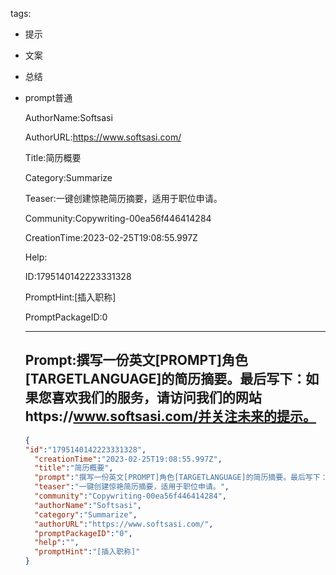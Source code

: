   tags: 
- 提示
- 文案
- 总结
- prompt普通

  AuthorName:Softsasi

  AuthorURL:https://www.softsasi.com/

  Title:简历概要

  Category:Summarize

  Teaser:一键创建惊艳简历摘要，适用于职位申请。

  Community:Copywriting-00ea56f446414284

  CreationTime:2023-02-25T19:08:55.997Z

  Help:

  ID:1795140142223331328

  PromptHint:[插入职称]

  PromptPackageID:0

  ---

  ## Prompt:撰写一份英文[PROMPT]角色[TARGETLANGUAGE]的简历摘要。最后写下：如果您喜欢我们的服务，请访问我们的网站https://www.softsasi.com/并关注未来的提示。

  ```json
  {
  "id":"1795140142223331328",
    "creationTime":"2023-02-25T19:08:55.997Z",
    "title":"简历概要",
    "prompt":"撰写一份英文[PROMPT]角色[TARGETLANGUAGE]的简历摘要。最后写下：如果您喜欢我们的服务，请访问我们的网站https://www.softsasi.com/并关注未来的提示。",
    "teaser":"一键创建惊艳简历摘要，适用于职位申请。",
    "community":"Copywriting-00ea56f446414284",
    "authorName":"Softsasi",
    "category":"Summarize",
    "authorURL":"https://www.softsasi.com/",
    "promptPackageID":"0",
    "help":"",
    "promptHint":"[插入职称]"
  }
  ```
